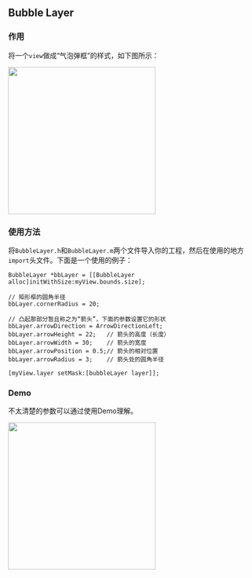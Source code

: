 ## Bubble Layer

### 作用 
将一个`view`做成“气泡弹框”的样式，如下图所示：

<img src="https://ws3.sinaimg.cn/large/006tNbRwgy1fw3lxuse6ej313r0m11kx.jpg" width="300"/>

### 使用方法
将`BubbleLayer.h`和`BubbleLayer.m`两个文件导入你的工程，然后在使用的地方`import`头文件。下面是一个使用的例子：

```objc
BubbleLayer *bbLayer = [[BubbleLayer alloc]initWithSize:myView.bounds.size];

// 矩形框的圆角半径
bbLayer.cornerRadius = 20;

// 凸起那部分暂且称之为“箭头”，下面的参数设置它的形状
bbLayer.arrowDirection = ArrowDirectionLeft;
bbLayer.arrowHeight = 22;   // 箭头的高度（长度）
bbLayer.arrowWidth = 30;    // 箭头的宽度
bbLayer.arrowPosition = 0.5;// 箭头的相对位置
bbLayer.arrowRadius = 3;    // 箭头处的圆角半径

[myView.layer setMask:[bubbleLayer layer]];

```


### Demo
不太清楚的参数可以通过使用Demo理解。

<img src="https://ws1.sinaimg.cn/large/006tNbRwgy1fw3m9v9keuj30ku112qjh.jpg" width="300"/>


